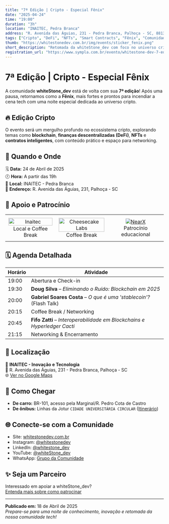 ```yaml
---
title: "7ª Edição | Cripto - Especial Fênix"
date: "2025-04-24"
time: "19:00"
duration: "3h"
location: "INAITEC, Pedra Branca"
address: "R. Avenida das Águias, 231 - Pedra Branca, Palhoça - SC, 88137-280"
tags: ["Cripto", "DeFi", "NFTs", "Smart Contracts", "Fênix", "Comunidade"]
thumb: "https://whitestonedev.com.br/img/events/sticker_fenix.png"
short_description: "Retomada da whiteStone_dev com foco no universo cripto: blockchain, DeFi, NFTs e smart contracts em uma noite de talks e networking."
registration_url: "https://www.sympla.com.br/evento/whitestone-dev-7-edicao-fenix/2851067"
---
```


# 7ª Edição | Cripto - Especial Fênix

A comunidade **whiteStone_dev** está de volta com sua **7ª edição**! Após uma pausa, retornamos como a **Fênix**, mais fortes e prontos para incendiar a cena tech com uma noite especial dedicada ao universo cripto.

## 🔥 Edição Cripto

O evento será um mergulho profundo no ecossistema cripto, explorando temas como **blockchain**, **finanças descentralizadas (DeFi)**, **NFTs** e **contratos inteligentes**, com conteúdo prático e espaço para networking.

## 📅 Quando e Onde

🗓️ **Data:** 24 de Abril de 2025  
🕖 **Hora:** A partir das 19h  
📍 **Local:** INAITEC - Pedra Branca  
📌 **Endereço:** R. Avenida das Águias, 231, Palhoça - SC

## 🤝 Apoio e Patrocínio

<table>

  <tbody>
    <tr>
      <td style="text-align: center; padding: 10px;">
        <a href="https://www.inaitec.com.br/" target="_blank" rel="noopener noreferrer">
          <img src="/img/sponsors/inaitec_logo_3_small.png" alt="Inaitec" style="width: 100%;" />
        </a>
        <br/>Local e Coffee Break
      </td>
      <td style="text-align: center; padding: 10px;">
        <a href="https://cheesecakelabs.com/" target="_blank" rel="noopener noreferrer">
          <img src="/img/sponsors/cheesecakelabs.png" alt="Cheesecake Labs" style="width: 100%;" />
        </a>
        <br/>Coffee Break
      </td>
      <td style="text-align: center; padding: 10px;">
        <a href="https://nearx.com.br/" target="_blank" rel="noopener noreferrer">
          <img src="/img/sponsors/nearx.png" alt="NearX" style="max-width: 300px;" />
        </a>
        <br/>Patrocínio educacional
      </td>
    </tr>
  </tbody>
</table>

## 🗓️ Agenda Detalhada

| Horário | Atividade |
|--------|-----------|
| 19:00  | Abertura e Check-in |
| 19:30  | **Doug Silva** – *Eliminando o Ruído: Blockchain em 2025* |
| 20:00  | **Gabriel Soares Costa** – *O que é uma 'stablecoin'?* (Flash Talk) |
| 20:15  | Coffee Break / Networking |
| 20:45  | **Fifo Zatti** – *Interoperabilidade em Blockchains e Hyperledger Cacti* |
| 21:15  | Networking & Encerramento |

## 🏢 Localização

📌 **INAITEC - Inovação e Tecnologia**  
📍 R. Avenida das Águias, 231 - Pedra Branca, Palhoça - SC  
🌐 [Ver no Google Maps](https://maps.app.goo.gl/YN57VzadmgnQC9s28)

## 🚗 Como Chegar

- **De carro:** BR-101, acesso pela Marginal/R. Pedro Cota de Castro  
- **De ônibus:** Linhas da Jotur `CIDADE UNIVERSITÁRIA CIRCULAR` ([Itinerário](https://www.jotur.com.br/horarios/palhoca,1/cidade-universitaria-pedra-branca,50#heading-4-162~692353))

## 🌐 Conecte-se com a Comunidade

- Site: [whitestonedev.com.br](https://whitestonedev.com.br/)
- Instagram: [@whitestonedev](https://www.instagram.com/whitestonedev/)
- LinkedIn: [@whitestone_dev](https://www.linkedin.com/company/whitestone-dev)
- YouTube: [@whiteStone_dev](https://www.youtube.com/@whiteStone_dev)
- WhatsApp: [Grupo da Comunidade](https://chat.whatsapp.com/LiB7z1n1Ahe3Ts0YD5uPoe)



## ✨ Seja um Parceiro

Interessado em apoiar a whiteStone_dev?  
[Entenda mais sobre como patrocinar](https://calendario.tech/eventos/patrocinio)

---

**Publicado em:** 18 de Abril de 2025  
*Prepare-se para uma noite de conhecimento, inovação e retomada da nossa comunidade tech!*
